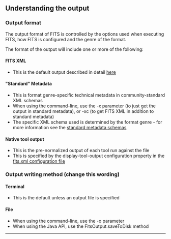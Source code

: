 ## Understanding the output

### Output format
The output format of FITS is controlled by the options used when executing FITS, how FITS is configured and the genre of the format. 

The format of the output will include one or more of the following:

#### FITS XML
- This is the default output described in detail [here](https://projects.iq.harvard.edu/fits/fits-xml) 

#### "Standard" Metadata
- This is format genre-specific technical metadata in community-standard XML schemas
- When using the command-line, use the -x parameter (to just get the output in standard metadata), or -xc (to get FITS XML in addition to standard metadata)
- The specific XML schema used is determined by the format genre - for more information see the [standard metadata schemas](https://projects.iq.harvard.edu/fits/standard-metadata-schemas)

#### Native tool output
- This is the pre-normalized output of each tool run against the file
- This is specified by the display-tool-output configuration property in the [fits.xml configuration file](https://projects.iq.harvard.edu/fits/fits-configuration-files#fits_xml_config)

### Output writing method (change this wording)

#### Terminal
- This is the default unless an output file is specified

#### File
- When using the command-line, use the -o <file> parameter
- When using the Java API, use the FitsOutput.saveToDisk method

---